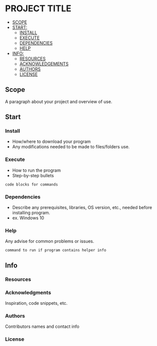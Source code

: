 # PROJECT TITLE

- [SCOPE](#scope)
- [START:](#getting-started)
	* [INSTALL](#install)
	* [EXECUTE](#execute)
	* [DEPENDENCIES](#dependencies)
	* [HELP](#help)
- [INFO:](#info)
	* [RESOURCES](#resources)
	* [ACKNOWLEDGEMENTS](#acknowledgments)
	* [AUTHORS](#authors)
	* [LICENSE](#license)


## Scope

A paragraph about your project and overview of use.

## Start

### Install

* How/where to download your program
* Any modifications needed to be made to files/folders use.

### Execute

* How to run the program
* Step-by-step bullets
```
code blocks for commands
```

### Dependencies

* Describe any prerequisites, libraries, OS version, etc., needed before installing program.
* ex. Windows 10

### Help

Any advise for common problems or issues.
```
command to run if program contains helper info
```

## Info

### Resources

### Acknowledgments

Inspiration, code snippets, etc.

### Authors

Contributors names and contact info

### License